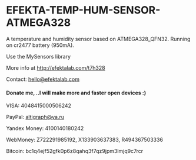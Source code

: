 # EFEKTA-TEMP-HUM-SENSOR-ATMEGA328

A temperature and humidity sensor based on ATMEGA328_QFN32. Running on cr2477 battery (950mA).

Use the MySensors library

More info at http://efektalab.com/t7h328

Contact: hello@efektalab.com

#### Donate me, ..I will make more and faster open devices :)

VISA: 4048415000506242

PayPal: altigraph@ya.ru

Yandex Money: 4100140180242

WebMoney: Z722291985192, X133903637383, R494367503336

Bitcoin: bc1q4ejf52gfk0p6z8qahq3f7qz9jpm3lmjq9c7rcr
